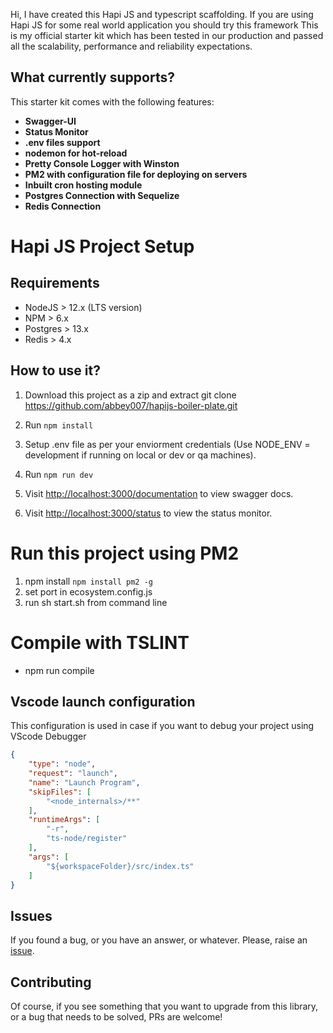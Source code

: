 Hi, I have created this Hapi JS and typescript scaffolding. If you are using Hapi JS for some real world application you should try this framework
This is my official starter kit which has been tested in our production and passed all the scalability, performance and reliability expectations.

## What currently supports?

This starter kit comes with the following features:

- **Swagger-UI**
- **Status Monitor**
- **.env files support**
- **nodemon for hot-reload**
- **Pretty Console Logger with Winston**
- **PM2 with configuration file for deploying on servers**
- **Inbuilt cron hosting module**
- **Postgres Connection with Sequelize**
- **Redis Connection**

# Hapi JS Project Setup

## Requirements

- NodeJS > 12.x (LTS version)
- NPM > 6.x
- Postgres > 13.x
- Redis > 4.x

## How to use it?

1. Download this project as a zip and extract 
    git clone https://github.com/abbey007/hapijs-boiler-plate.git

2. Run `npm install`
3. Setup .env file as per your enviorment credentials (Use NODE_ENV = development if running on local or dev or qa machines).
4. Run `npm run dev`
5. Visit [http://localhost:3000/documentation](http://localhost:3000/documentation) to view swagger docs.
6. Visit [http://localhost:3000/status](http://localhost:3000/status) to view the status monitor.

# Run this project using PM2
1. npm install `npm install pm2 -g`
2. set port in ecosystem.config.js
3. run sh start.sh from command line

# Compile with TSLINT
 - npm run compile

## Vscode launch configuration
This configuration is used in case if you want to debug your project using VScode Debugger

```json
{
    "type": "node",
    "request": "launch",
    "name": "Launch Program",
    "skipFiles": [
        "<node_internals>/**"
    ],
    "runtimeArgs": [
        "-r",
        "ts-node/register"
    ],
    "args": [
        "${workspaceFolder}/src/index.ts"
    ]
}
```
## Issues

If you found a bug, or you have an answer, or whatever. Please, raise an [issue](https://github.com/abbey007/hapijs-boiler-plate/issues/new).

## Contributing

Of course, if you see something that you want to upgrade from this library, or a bug that needs to be solved, PRs are welcome!